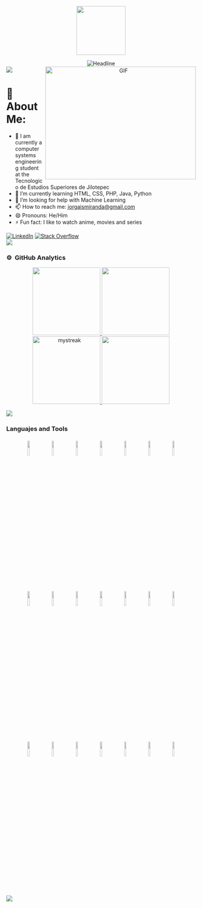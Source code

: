 
<div align="center">
  <div class="cabecera" align="center"> 
    <p align="center">
      <img src="https://miro.medium.com/max/2048/1*OohqW5DGh9CQS4hLY5FXzA.png" height="130"/>
    </p>
    <img src="https://readme-typing-svg.herokuapp.com?color=%236FDA44&size=32&center=true&vCenter=true&width=600&height=50&lines=Hi+there+I'm+Jorge+%F0%9F%91%8B;Back-End+Engineer;Computer+Systems+Student;Problem+Solver;Open-Source+Enthusiast" alt="Headline" />
    </div>
  </div> 
</div>

<!--horizontal divider(gradiant)-->
<img src="https://user-images.githubusercontent.com/73097560/115834477-dbab4500-a447-11eb-908a-139a6edaec5c.gif">

<a target="_blank" align="center">
  <img align="right" top="500" height="300" width="400" alt="GIF" src="https://media.giphy.com/media/SWoSkN6DxTszqIKEqv/giphy.gif">
</a>

<!--![](https://visitor-badge.glitch.me/badge?page_id=Jorge186414.Jorge186414)
[![Github](https://img.shields.io/github/followers/Jorge186414?label=Follow&style=social)](https://github.com/Jorge186414)-->

# 💫 About Me:
- 🌱 I am currently a computer systems engineering student at the Tecnologico de Estudios Superiores de Jilotepec
- 🌱 I’m currently learning HTML, CSS, PHP, Java, Python
- 🤔 I’m looking for help with Machine Learning
- 📫 How to reach me: jorgaismiranda@gmail.com
- 😄 Pronouns: He/Him
- ⚡ Fun fact: I like to watch anime, movies and series
<div align=left>
  <a href="https://www.linkedin.com/in/jorge-miranda-zuñiga-b0448b194"><img src="https://img.shields.io/badge/Linkedin-0077b5?style=flat&logo=linkedin" alt="LinkedIn" /></a>
  <a href="https://stackoverflow.com/users/23824812/jorge-miranda-zúñiga"><img src="https://img.shields.io/badge/Stack Overflow-f48024?style=flat&logo=stackoverflow&logoColor=white" alt="Stack Overflow" /></a>
</div>

<!--horizontal divider(gradiant)-->
<img src="https://user-images.githubusercontent.com/73097560/115834477-dbab4500-a447-11eb-908a-139a6edaec5c.gif">


### ⚙️ &nbsp;GitHub Analytics

<p align="center">
<a href="https://github.com/Jorge186414">
  <img height="180em" src="https://github-readme-stats.vercel.app/api?username=Jorge186414&show_icons=true&theme=tokyonight"/>
  <img height="180em" src="https://github-readme-stats-eight-theta.vercel.app/api?username=Jorge186414&show_icons=true&theme=tokyonight&include_all_commits=true&count_private=true"/>
  <br>
  <img height="180em" src="https://github-readme-streak-stats.herokuapp.com/?user=Jorge186414&theme=tokyonight" alt="mystreak"/>
  <img height="180em" src="https://github-readme-stats-eight-theta.vercel.app/api/top-langs/?username=Jorge186414&layout=tokyonight&langs_count=8&theme=tokyonight"/>
</a>
</p>

<!--horizontal divider(gradiant)-->
<img src="https://user-images.githubusercontent.com/73097560/115834477-dbab4500-a447-11eb-908a-139a6edaec5c.gif">

### Languajes and Tools

<p align="center">
  <img width="10%" style="padding:5px" src="https://img.icons8.com/color/144/000000/java-coffee-cup-logo"/>
  <img width="10%" style="padding:5px" src="https://img.icons8.com/color/144/000000/python"/>
  <img width="10%" style="padding:5px" src="https://img.icons8.com/color/144/000000/c-programming"/>
  <img width="10%" style="padding:5px" src="https://img.icons8.com/color/144/000000/javascript"/>
  <img width="10%" style="padding:5px" src="https://img.icons8.com/color/144/000000/html-5"/>
  <img width="10%" style="padding:5px" src="https://img.icons8.com/color/144/000000/css3"/>
  <img width="10%" style="padding:5px" src="https://img.icons8.com/color/144/maria-db.png"/>
  <img width="10%" style="padding:5px" src="https://img.icons8.com/fluency/144/mysql-logo.png"/>
  <img width="10%" style="padding:5px" src="https://img.icons8.com/color/144/000000/apache-netbeans"/>
  <img width="10%" style="padding:5px" src="https://img.icons8.com/color/144/000000/android-studio"/>
  <img width="10%" style="padding:5px" src="https://img.icons8.com/color/144/000000/docker"/>
  <img width="10%" style="padding:5px" src="https://img.icons8.com/color/144/000000/arduino"/>
  <img width="10%" style="padding:5px" src="https://img.icons8.com/dusk/144/php-logo.png"/>
  <img width="10%" style="padding:5px" src="https://img.icons8.com/ios/144/maven-ios.png"/>
  <img width="10%" style="padding:5px" src="https://img.icons8.com/color/144/000000/visual-studio-code-2019"/>
  <img width="10%" style="padding:5px" src="https://img.icons8.com/dusk/144/navicat.png"/>
  <img width="10%" style="padding:5px" src="https://img.icons8.com/color/144/000000/firefox"/>
  <img width="10%" style="padding:5px" src="https://img.icons8.com/fluency/144/laravel.png"/>
  <img width="10%" style="padding:5px" src="https://img.icons8.com/color/144/000000/linux"/>
  <img width="10%" style="padding:5px" src="https://img.icons8.com/color/144/000000/zorin"/>
  <img width="10%" style="padding:5px" src="https://img.icons8.com/?size=100&id=ZbBhBW0N2q3D&format=png&color=000000"/>
</p>

<!--horizontal divider(gradiant)-->
<img src="https://user-images.githubusercontent.com/73097560/115834477-dbab4500-a447-11eb-908a-139a6edaec5c.gif">





